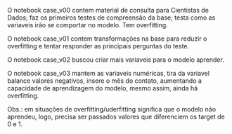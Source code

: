 O notebook case_v00 contem material de consulta para Cientistas de Dados; faz os primeiros testes de compreensão da base; testa como as variaveis irão se comportar no modelo. Tem overfitting.

O notebook case_v01 contem transformações na base para reduzir o overfitting e tentar responder as principais perguntas do teste.

O notebook case_v02 buscou criar mais variaveis para o modelo aprender.

O notebook case_v03 mantem as variaveis numéricas, tira da variavel balance valores negativos, insere o mês do contato, aumentando a capacidade de aprendizagem do modelo, mesmo assim, ainda há overfitting.

Obs.: em situações de overfitting/uderfitting significa que o modelo não aprendeu, logo, precisa ser passados valores que diferenciem os target de 0 e 1.
